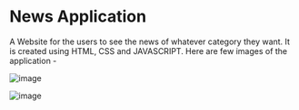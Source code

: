# News Application
 A Website for the users to see the news of whatever category they want. It is created using HTML, CSS and JAVASCRIPT. Here are few images of the application -
 
 ![image](https://github.com/Sushant055/News-Application/assets/110624592/5ad9bd5f-00e1-4691-b16b-b9edc981ba52)
 
![image](https://github.com/Sushant055/News-Application/assets/110624592/05895619-8db1-4d1b-9c4d-3be75d704e11)

